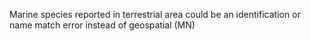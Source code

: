 Marine species reported in terrestrial area  could be an identification or name match error instead of geospatial (MN)